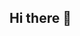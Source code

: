 ## Hi there 👋

<!--
**gasuan/gasuan** is a ✨ _special_ ✨ repository because its `README.md` (this file) appears on your GitHub profile.

